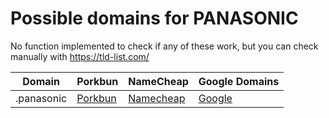 # Possible domains for PANASONIC

No function implemented to check if any of these work, but you can check manually with https://tld-list.com/

| Domain | Porkbun | NameCheap | Google Domains |
|---|---|---|---|
| .panasonic | [Porkbun](https://porkbun.com/checkout/search?prb=e814663da1&tlds=&idnLanguage=&search=search&q=.panasonic) | [Namecheap](https://www.namecheap.com/domains/registration/results/?domain=.panasonic) | [Google](https://domains.google.com/registrar/search?searchTerm=.panasonic) |
